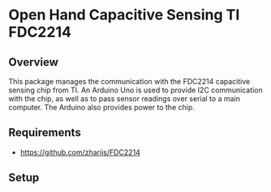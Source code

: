 # Open Hand Capacitive Sensing TI FDC2214

## Overview
This package manages the communication with the FDC2214 capacitive sensing chip from TI. An Arduino Uno is used to provide I2C communication with the chip, as well as to pass sensor readings over serial to a main computer. The Arduino also provides power to the chip.

## Requirements
- https://github.com/zharijs/FDC2214

## Setup

